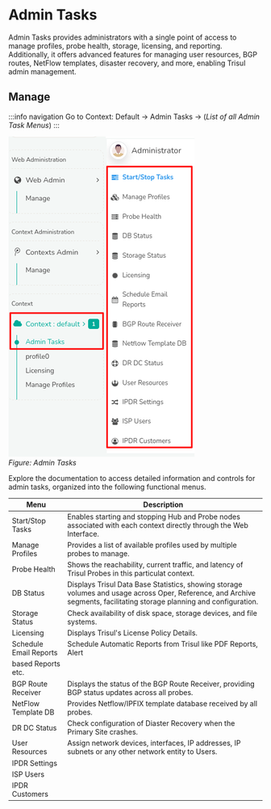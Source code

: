 # Admin Tasks

Admin Tasks provides administrators with a single point of access to manage profiles, probe health, storage, licensing, and reporting. Additionally, it offers advanced features for managing user resources, BGP routes, NetFlow templates, disaster recovery, and more, enabling Trisul admin management.

## Manage

:::info navigation
Go to Context: Default &rarr; Admin Tasks &rarr; (*List of all Admin Task Menus*)
:::

![](images/admintasks_menu.png)  
*Figure: Admin Tasks*

Explore the documentation to access detailed information and controls for admin tasks, organized into the following functional menus.

| Menu                   | Description                                                                                                                                                            |
| ---------------------- | ---------------------------------------------------------------------------------------------------------------------------------------------------------------------- |
| Start/Stop Tasks       | Enables starting and stopping Hub and Probe nodes associated with each context directly through the Web Interface.                                                     |
| Manage Profiles        | Provides a list of available profiles used by multiple probes to manage.                                                                                               |
| Probe Health           | Shows the reachability, current traffic, and latency of Trisul Probes in this particulat context.                                                                      |
| DB Status              | Displays Trisul Data Base Statistics, showing storage volumes and usage across Oper, Reference, and Archive segments, facilitating storage planning and configuration. |
| Storage Status         | Check availability of disk space, storage devices, and file systems.                                                                                                   |
| Licensing              | Displays Trisul's License Policy Details.                                                                                                                              |
| Schedule Email Reports | Schedule Automatic Reports from Trisul like PDF Reports, Alert                                                                                                         |
| based Reports etc.     |                                                                                                                                                                        |
| BGP Route Receiver     | Displays the status of the BGP Route Receiver, providing BGP status updates across all probes.                                                                         |
| NetFlow Template DB    | Provides Netflow/IPFIX template database received by all probes.                                                                                                       |
| DR DC Status           | Check configuration of Diaster Recovery when the Primary Site crashes.                                                                                                 |
| User Resources         | Assign network devices, interfaces, IP addresses, IP subnets or any other network entity to Users.                                                                     |
| IPDR Settings          |                                                                                                                                                                        |
| ISP Users              |                                                                                                                                                                        |
| IPDR Customers         |                                                                                                                                                                        |

